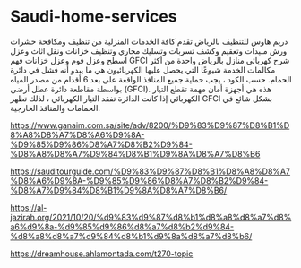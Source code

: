 # Saudi-home-services
دريم هاوس للتنظيف بالرياض تقدم كافة الخدمات المنزلية من تنظيف ومكافحة حشرات ورش مبيدات وتعقيم وكشف تسربات وتسليك مجاري وتنظيف خزانات ونقل اثاث وعزل اسطح وعزل فوم وعزل خزانات
فهم GFCI شرح كهربائي منازل بالرياض واحدة من أكثر مكالمات الخدمة شيوعًا التي يحصل عليها الكهربائيون هي ما يبدو أنه فشل في دائرة الحمام. حسب الكود ، يجب حماية جميع المنافذ الواقعة على بعد 6 أقدام من مصدر المياه بواسطة مقاطعة دائرة عطل أرضي (GFCI). هذه هي أجهزة أمان مهمة تقطع التيار الكهربائي إذا كانت الدائرة تفقد التيار الكهربائي ، لذلك تظهر GFCI بشكل شائع في الحمامات والمنافذ الخارجية.

https://www.ganaim.com.sa/site/adv/8200/%D9%83%D9%87%D8%B1%D8%A8%D8%A7%D8%A6%D9%8A-%D9%85%D9%86%D8%A7%D8%B2%D9%84-%D8%A8%D8%A7%D9%84%D8%B1%D9%8A%D8%A7%D8%B6

https://sauditourguide.com/%D9%83%D9%87%D8%B1%D8%A8%D8%A7%D8%A6%D9%8A-%D9%85%D9%86%D8%A7%D8%B2%D9%84-%D8%A7%D9%84%D8%B1%D9%8A%D8%A7%D8%B6/

 

https://al-jazirah.org/2021/10/20/%d9%83%d9%87%d8%b1%d8%a8%d8%a7%d8%a6%d9%8a-%d9%85%d9%86%d8%a7%d8%b2%d9%84-%d8%a8%d8%a7%d9%84%d8%b1%d9%8a%d8%a7%d8%b6/

https://dreamhouse.ahlamontada.com/t270-topic


